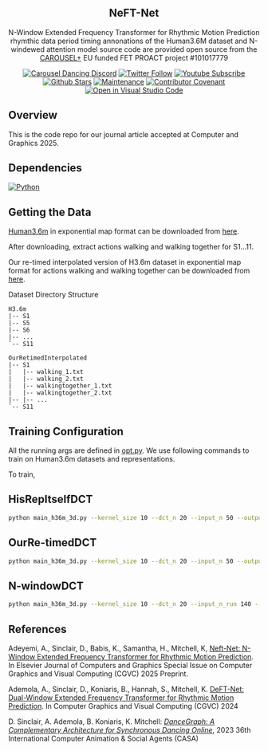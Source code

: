 <h2 align="center">NeFT-Net</h2>
<p align="center">N-Window Extended Frequency Transformer for Rhythmic Motion Prediction rhymthic data period timing annonations of the Human3.6M dataset and N-windewed attention model source code are provided open source from the <a href="https://carouseldancing.org">CAROUSEL+</a> EU funded FET PROACT project #101017779</p>
<div align="center">

[![Carousel Dancing Discord](https://dcbadge.vercel.app/api/server/eMcjUHN8rQ?style=flat)](https://discord.gg/eMcjUHN8rQ)
[![Twitter Follow](https://img.shields.io/twitter/follow/CarouselDancing.svg?style=social&label=Follow)](https://twitter.com/CarouselDancing)
[![Youtube Subscribe](https://img.shields.io/youtube/channel/subscribers/UCz2rCoDtFlJ4K1yOExu0AWQ?style=social)](https://www.youtube.com/channel/UCz2rCoDtFlJ4K1yOExu0AWQ?sub_confirmation=1)
[![Github Stars](https://img.shields.io/github/stars/CarouselDancing/DeFT-net?style=social)](https://github.com/CarouselDancing/dancegraph/stargazers)
[![Maintenance](https://img.shields.io/badge/Maintained%3F-yes-brightgreen.svg)](https://github.com/CarouselDancing/DeFT-net/graphs/commit-activity)
[![Contributor Covenant](https://img.shields.io/badge/Contributor%20Covenant-v2.0%20adopted-ff69b4.svg)](CODE_OF_CONDUCT.md)
[![Open in Visual Studio Code](https://img.shields.io/badge/-Open%20in%20VSCode-007acc?logo=Visual+Studio+Code&logoColor=FFFFFF)](https://vscode.dev/github/CarouselDancing/DeFT-net)
<!-- [![https://github.com/CarouselDancing/DeFT-net/actions?query=workflow%3AVerify+branch%3Amain)](https://img.shields.io/github/actions/workflow/status/CarouselDancing/DeFT-net/verify.yml?branch=main&logo=github&label=tests)]() -->

</div>

## Overview

This is the code repo for our journal article accepted at Computer and Graphics 2025.


## Dependencies 

[![Python](https://img.shields.io/pypi/pyversions/sixteen.svg)](https://badge.fury.io/py/nine)


## Getting the Data

[Human3.6m](http://vision.imar.ro/human3.6m/description.php) in exponential map format can be downloaded from [here](https://drive.google.com/drive/folders/1zTghPRXPl5XTXdJa-L51O67RbpMkUB2Q?usp=sharing).

After downloading, extract actions walking and walking together for S1...11. 

Our re-timed interpolated version of H3.6m dataset in exponential map format for actions walking and walking together can be downloaded from [here](https://drive.google.com/file/d/18FWWw734UyeZJHrP5RHLMiJJ9nCq-oY3/view?usp=sharing).


Dataset Directory Structure 
```shell script
H3.6m
|-- S1
|-- S5
|-- S6
|-- ...
`-- S11
```

```shell script
OurRetimedInterpolated
|-- S1
|   |-- walking_1.txt  
|   |-- walking_2.txt
|   |-- walkingtogether_1.txt  
|   |-- walkingtogether_2.txt
|-- |-- ...
`-- S11
```


##  Training Configuration

All the running args are defined in [opt.py](utils/opt.py). We use following commands to train on Human3.6m datasets and representations.

To train,
## HisRepItselfDCT
```bash
python main_h36m_3d.py --kernel_size 10 --dct_n 20 --input_n 50 --output_n 10 --skip_rate 1 --batch_size 32 --test_batch_size 32 --in_features 66 --dataset ./path to H3.6M dataset/
```
## OurRe-timedDCT
```bash
python main_h36m_3d.py --kernel_size 10 --dct_n 20 --input_n 50 --output_n 10 --skip_rate 1 --batch_size 32 --test_batch_size 32 --in_features 66 --dataset ./path to OurRetimedInterpolated/
```  
## N-windowDCT
```bash
python main_h36m_3d.py --kernel_size 10 --dct_n 20 --input_n_run 140 --output_n 10 --skip_rate 1 --batch_size 32 --test_batch_size 32 --in_features 66 --dataset ./path to OurRetimedInterpolated/ --model_fold
```


## References

Adeyemi, A., Sinclair, D., Babis, K., Samantha, H., Mitchell, K, [Neft-Net: N-Window Extended Frequency Transformer for Rhythmic Motion Prediction](http://dx.doi.org/10.2139/ssrn.5083005). In Elsevier Journal of Computers and Graphics Special Issue on Computer Graphics and Visual Computing (CGVC) 2025 Preprint.


Ademola, A., Sinclair, D., Koniaris, B., Hannah, S., Mitchell, K. [DeFT-Net: Dual-Window Extended Frequency Transformer for Rhythmic Motion Prediction](https://diglib.eg.org/server/api/core/bitstreams/c5743b51-cdb3-402e-aed8-5788f3a45760/content). In Computer Graphics and Visual Computing (CGVC) 2024


D. Sinclair, A. Ademola, B. Koniaris, K. Mitchell: _[DanceGraph: A Complementary Architecture for Synchronous Dancing Online](https://farpeek.com/DanceGraph.pdf)_, 2023 36th International Computer Animation & Social Agents (CASA) 
